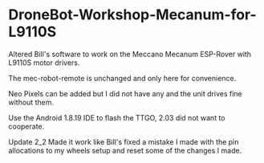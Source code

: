 # DroneBot-Workshop-Mecanum-for-L9110S
Altered Bill's software to work on the Meccano Mecanum ESP-Rover with L9110S motor drivers.

The mec-robot-remote is unchanged and only here for convenience.

Neo Pixels can be added but I did not have any and the unit drives fine without them.

Use the Android 1.8.19 IDE to flash the TTGO, 2.03 did not want to cooperate.

Update 2_2 Made it work like Bill's fixed a mistake I made with the pin allocations to my wheels setup and reset some of the changes I made.
